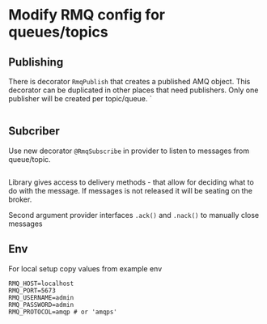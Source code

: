 # Modify RMQ config for queues/topics

## Publishing

There is decorator `RmqPublish` that creates a published AMQ object. This decorator can be duplicated in other places that need publishers. Only one publisher will be created per topic/queue. `

```

```

## Subcriber

Use new decorator `@RmqSubscribe` in provider to listen to messages from queue/topic.

```

```

Library gives access to delivery methods - that allow for deciding what to do with the message. If messages is not released it will be seating on the broker.

Second argument provider interfaces `.ack()` and `.nack()` to manually close messages

## Env

For local setup copy values from example env

```
RMQ_HOST=localhost
RMQ_PORT=5673
RMQ_USERNAME=admin
RMQ_PASSWORD=admin
RMQ_PROTOCOL=amqp # or 'amqps'
```

